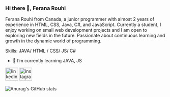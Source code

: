 ### Hi there 👋, Ferana Rouhi
Ferana Rouhi from Canada, a junior programmer with almost 2 years of experience in HTML, CSS, Java, C#, and JavaScript. Currently a student, I enjoy working on small web development projects and I am open to exploring new fields in the future. Passionate about continuous learning and growth in the dynamic world of programming.

Skills: JAVA/ HTML / CSS/ JS/ C#

- 🌱 I’m currently learning JAVA, JS 


[<img src='https://cdn.jsdelivr.net/npm/simple-icons@3.0.1/icons/linkedin.svg' alt='linkedin' height='40'>](https://www.linkedin.com/in/https://www.linkedin.com/in/ferana-rouhi-maleki-120211288//)  [<img src='https://cdn.jsdelivr.net/npm/simple-icons@3.0.1/icons/instagram.svg' alt='instagram' height='40'>](https://www.instagram.com/https://www.instagram.com/feranarouhi?igsh=MXh5aDhtcGNpamY1NQ%3D%3D&utm_source=qr/)  

![Anurag's GitHub stats](https://github-readme-stats.vercel.app/api?username=feranarouhi&show_icons=true&theme=radical)


